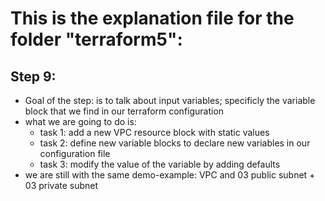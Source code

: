 # This is the explanation file for the folder "terraform5":


## Step 9:
- Goal of the step: is to talk about input variables; specificly the variable block that we find in our terraform configuration
- what we are going to do is:
    - task 1: add a new VPC resource block with static values
    - task 2: define new variable blocks to declare new variables in our configuration file
    - task 3: modify the value of the variable by adding defaults
- we are still with the same demo-example: VPC and 03 public subnet + 03 private subnet